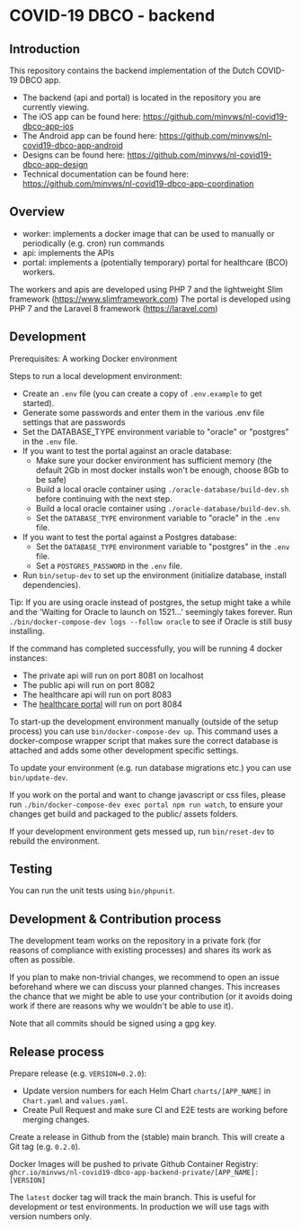# COVID-19 DBCO - backend

## Introduction
This repository contains the backend implementation of the Dutch COVID-19 DBCO app.

* The backend (api and portal) is located in the repository you are currently viewing.
* The iOS app can be found here: https://github.com/minvws/nl-covid19-dbco-app-ios
* The Android app can be found here: https://github.com/minvws/nl-covid19-dbco-app-android
* Designs can be found here: https://github.com/minvws/nl-covid19-dbco-app-design
* Technical documentation can be found here: https://github.com/minvws/nl-covid19-dbco-app-coordination

## Overview

* worker: implements a docker image that can be used to manually or periodically (e.g. cron) run commands
* api: implements the APIs 
* portal: implements a (potentially temporary) portal for healthcare (BCO) workers.

The workers and apis are developed using PHP 7 and the lightweight Slim framework (https://www.slimframework.com)
The portal is developed using PHP 7 and the Laravel 8 framework (https://laravel.com)

## Development

Prerequisites: A working Docker environment

Steps to run a local development environment:

- Create an `.env` file (you can create a copy of `.env.example` to get started). 
- Generate some passwords and enter them in the various .env file settings that are passwords
- Set the DATABASE_TYPE environment variable to "oracle" or "postgres" in the `.env` file.
- If you want to test the portal against an oracle database:
  - Make sure your docker environment has sufficient memory (the default 2Gb in most docker installs won't be enough, choose 8Gb to be safe)
  - Build a local oracle container using `./oracle-database/build-dev.sh` before continuing with the next step.
  - Build a local oracle container using `./oracle-database/build-dev.sh`.
  - Set the `DATABASE_TYPE` environment variable to "oracle" in the `.env` file. 
- If you want to test the portal against a Postgres database:
  - Set the `DATABASE_TYPE` environment variable to "postgres" in the `.env` file.
  - Set a `POSTGRES_PASSWORD` in the `.env` file. 
- Run `bin/setup-dev` to set up the environment (initialize database, install dependencies).

Tip: If you are using oracle instead of postgres, the setup might take a while and the 'Waiting for Oracle to launch on 1521...' seemingly takes forever. Run `./bin/docker-compose-dev logs --follow oracle` to see if Oracle is still busy installing.

If the command has completed successfully, you will be running 4 docker instances:
* The private api will run on port 8081 on localhost
* The public api will run on port 8082
* The healthcare api will run on port 8083
* The [healthcare portal](http://localhost:8084/) will run on port 8084

To start-up the development environment manually (outside of the setup process) you can use
`bin/docker-compose-dev up`. This command uses a docker-compose wrapper script that makes sure the
correct database is attached and adds some other development specific settings. 

To update your environment (e.g. run database migrations etc.) you can use `bin/update-dev`.

If you work on the portal and want to change javascript or css files, please run `./bin/docker-compose-dev exec portal npm run watch`, to ensure your changes get build and packaged to the public/ assets folders. 

If your development environment gets messed up, run `bin/reset-dev` to rebuild the environment.

## Testing

You can run the unit tests using `bin/phpunit`. 

## Development & Contribution process

The development team works on the repository in a private fork (for reasons of compliance with existing processes) and shares its work as often as possible.

If you plan to make non-trivial changes, we recommend to open an issue beforehand where we can discuss your planned changes.
This increases the chance that we might be able to use your contribution (or it avoids doing work if there are reasons why we wouldn't be able to use it).

Note that all commits should be signed using a gpg key.

## Release process

Prepare release (e.g. `VERSION=0.2.0`):

* Update version numbers for each Helm Chart `charts/[APP_NAME]` in `Chart.yaml` and `values.yaml`.
* Create Pull Request and make sure CI and E2E tests are working before merging changes.

Create a release in Github from the (stable) main branch. This will create a Git tag (e.g. `0.2.0`).

Docker Images will be pushed to private Github Container Registry:
`ghcr.io/minvws/nl-covid19-dbco-app-backend-private/[APP_NAME]:[VERSION]`

The `latest` docker tag will track the main branch. This is useful for development or test environments.
In production we will use tags with version numbers only.
